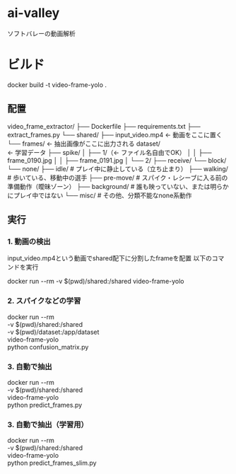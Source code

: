 # ai-valley
ソフトバレーの動画解析

# ビルド
docker build -t video-frame-yolo .

## 配置
video_frame_extractor/
├── Dockerfile
├── requirements.txt
├── extract_frames.py
└── shared/
    ├── input_video.mp4      ← 動画をここに置く
    └── frames/              ← 抽出画像がここに出力される
 dataset/　　　　　　　　　　　　← 学習データ
 ├── spike/
 │   ├── 1/（← ファイル名自由でOK）
 │   │   ├── frame_0190.jpg
 │   │   ├── frame_0191.jpg
 │   └── 2/
 ├── receive/
 └── block/
└── none/
    ├── idle/          # プレイ中に静止している（立ち止まり）
    ├── walking/       # 歩いている、移動中の選手
    ├── pre-move/      # スパイク・レシーブに入る前の準備動作（曖昧ゾーン）
    ├── background/    # 誰も映っていない、または明らかにプレイ中ではない
    └── misc/          # その他、分類不能なnone系動作

## 実行
### 1. 動画の検出
input_video.mp4という動画でshared配下に分割したframeを配置
以下のコマンドを実行

docker run --rm -v $(pwd)/shared:/shared video-frame-yolo


### 2. スパイクなどの学習
docker run --rm \
  -v $(pwd)/shared:/shared \
  -v $(pwd)/dataset:/app/dataset \
  video-frame-yolo \
  python confusion_matrix.py

### 3. 自動で抽出
docker run --rm \
  -v $(pwd)/shared:/shared \
  video-frame-yolo \
  python predict_frames.py

### 3. 自動で抽出（学習用）
docker run --rm \
  -v $(pwd)/shared:/shared \
  video-frame-yolo \
  python predict_frames_slim.py